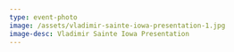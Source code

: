 ```yaml
---
type: event-photo
image: /assets/vladimir-sainte-iowa-presentation-1.jpg
image-desc: Vladimir Sainte Iowa Presentation
---
```


